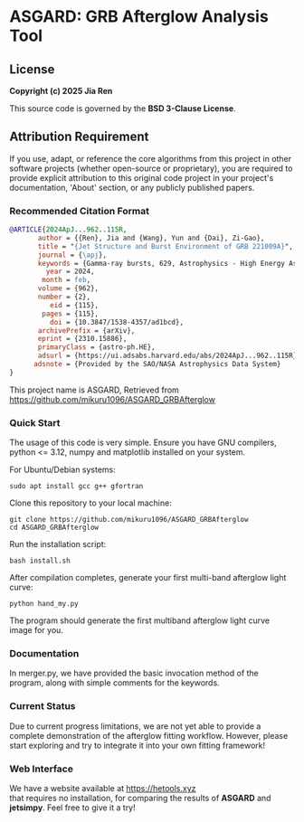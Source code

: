 # ASGARD: GRB Afterglow Analysis Tool

## License
**Copyright (c) 2025 Jia Ren**  

This source code is governed by the **BSD 3-Clause License**.

## Attribution Requirement
If you use, adapt, or reference the core algorithms from this project in other software projects (whether open-source or proprietary), you are required to provide explicit attribution to this original code project in your project's documentation, 'About' section, or any publicly published papers.

### Recommended Citation Format
```bibtex
@ARTICLE{2024ApJ...962..115R,
       author = {{Ren}, Jia and {Wang}, Yun and {Dai}, Zi-Gao},
       title = "{Jet Structure and Burst Environment of GRB 221009A}",
       journal = {\apj},
       keywords = {Gamma-ray bursts, 629, Astrophysics - High Energy Astrophysical Phenomena},
         year = 2024,
        month = feb,
       volume = {962},
       number = {2},
          eid = {115},
        pages = {115},
          doi = {10.3847/1538-4357/ad1bcd},
       archivePrefix = {arXiv},
       eprint = {2310.15886},
       primaryClass = {astro-ph.HE},
       adsurl = {https://ui.adsabs.harvard.edu/abs/2024ApJ...962..115R},
      adsnote = {Provided by the SAO/NASA Astrophysics Data System}
}
```
This project name is ASGARD, Retrieved from  
<https://github.com/mikuru1096/ASGARD_GRBAfterglow>
### Quick Start
The usage of this code is very simple.
Ensure you have GNU compilers, python <= 3.12, numpy and matplotlib installed on your system.

For Ubuntu/Debian systems:
```shell
sudo apt install gcc g++ gfortran
```
Clone this repository to your local machine:
```shell
git clone https://github.com/mikuru1096/ASGARD_GRBAfterglow
cd ASGARD_GRBAfterglow
```
Run the installation script:
```shell
bash install.sh
```
After compilation completes, generate your first multi-band afterglow light curve:
```shell
python hand_my.py
```
The program should generate the first multiband afterglow light curve image for you.
### Documentation
In merger.py, we have provided the basic invocation method of the program, along with simple comments for the keywords.
### Current Status
Due to current progress limitations, we are not yet able to provide a complete demonstration of the afterglow fitting workflow. 
However, please start exploring and try to integrate it into your own fitting framework!
### Web Interface
We have a website available at
<https://hetools.xyz>  
that requires no installation, for comparing the results of **ASGARD** and **jetsimpy**. Feel free to give it a try!
